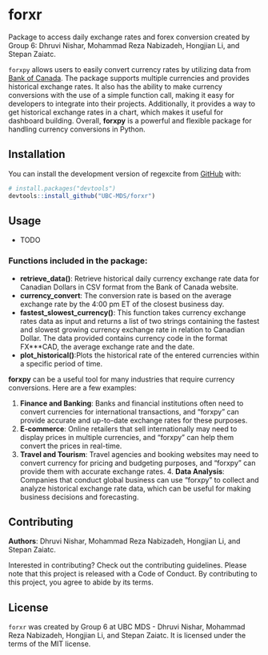 
<!-- README.md is generated from README.Rmd. Please edit that file -->

# forxr

<!-- badges: start -->
<!-- badges: end -->

Package to access daily exchange rates and forex conversion created by Group 6: Dhruvi Nishar, Mohammad Reza Nabizadeh, Hongjian Li, and Stepan Zaiatc.

`forxpy` allows users to easily convert currency rates by utilizing data from [Bank of Canada](https://www.bankofcanada.ca/rates/exchange/daily-exchange-rates/). The package supports multiple currencies and provides historical exchange rates. It also has the ability to make currency conversions with the use of a simple function call, making it easy for developers to integrate into their projects. Additionally, it provides a way to get historical exchange rates in a chart, which makes it useful for dashboard building. Overall, **forxpy** is a powerful and flexible package for handling currency conversions in Python.

## Installation

You can install the development version of regexcite from [GitHub](https://github.com/) with:

``` r
# install.packages("devtools")
devtools::install_github("UBC-MDS/forxr")
```

## Usage

- TODO

### Functions included in the package:

- **retrieve_data()**: Retrieve historical daily currency exchange rate data for Canadian Dollars in CSV format from the Bank of Canada website.
- **currency_convert**: The conversion rate is based on the average exchange rate by the 4:00 pm ET of the closest business day.
- **fastest_slowest_currency()**: This function takes currency exchange rates data as input and returns a list of two strings containing the fastest and slowest growing currency exchange rate in relation to Canadian Dollar. The data provided contains currency code in the format FX\*\*\*CAD, the average exchange rate and the date.
- **plot_historical()**:Plots the historical rate of the entered currencies within a specific period of time.

**forxpy** can be a useful tool for many industries that require currency conversions. Here are a few examples:

1. **Finance and Banking**: Banks and financial institutions often need to convert currencies for international transactions, and “forxpy” can provide accurate and up-to-date exchange rates for these purposes. 
2. **E-commerce**: Online retailers that sell internationally may need to display prices in multiple currencies, and “forxpy” can help them convert the prices in real-time. 
3. **Travel and Tourism**: Travel agencies and booking websites may need to convert currency for pricing and budgeting purposes, and “forxpy” can provide them with accurate exchange rates. 4. **Data Analysis**: Companies that conduct global business can use “forxpy” to collect and analyze historical exchange rate data, which can be useful for making business decisions and forecasting.

## Contributing

**Authors**: Dhruvi Nishar, Mohammad Reza Nabizadeh, Hongjian Li, and Stepan Zaiatc.

Interested in contributing? Check out the contributing guidelines. Please note that this project is released with a Code of Conduct. By contributing to this project, you agree to abide by its terms.

## License

`forxr` was created by Group 6 at UBC MDS - Dhruvi Nishar, Mohammad Reza Nabizadeh, Hongjian Li, and Stepan Zaiatc. It is licensed under the terms of the MIT license.
